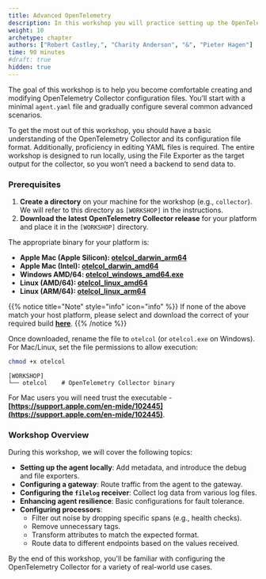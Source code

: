 ```yaml
---
title: Advanced OpenTelemetry
description: In this workshop you will practice setting up the OpenTelemetry Collector configuration from scratch and go though several advanced configuration scenarios's
weight: 10
archetype: chapter
authors: ["Robert Castley,", "Charity Anderson", "&", "Pieter Hagen"]
time: 90 minutes
#draft: true
hidden: true
---
```


The goal of this workshop is to help you become comfortable creating and modifying OpenTelemetry Collector configuration files. You’ll start with a minimal `agent.yaml` file and gradually configure several common advanced scenarios.

To get the most out of this workshop, you should have a basic understanding of the OpenTelemetry Collector and its configuration file format. Additionally, proficiency in editing YAML files is required. The entire workshop is designed to run locally, using the File Exporter as the target output for the collector, so you won’t need a backend to send data to.

### Prerequisites

1. **Create a directory** on your machine for the workshop (e.g., `collector`). We will refer to this directory as `[WORKSHOP]` in the instructions.
2. **Download the latest OpenTelemetry Collector release** for your platform and place it in the `[WORKSHOP]` directory.

The appropriate binary for your platform is:

- **Apple Mac (Apple Silicon): [otelcol_darwin_arm64](https://github.com/signalfx/splunk-otel-collector/releases/download/v0.117.0/otelcol_darwin_arm64)**
- **Apple Mac (Intel): [otelcol_darwin_amd64](https://github.com/signalfx/splunk-otel-collector/releases/download/v0.117.0/otelcol_darwin_amd64)**
- **Windows AMD/64: [otelcol_windows_amd64.exe](https://github.com/signalfx/splunk-otel-collector/releases/download/v0.117.0/otelcol_windows_amd64.exe)**
- **Linux (AMD/64): [otelcol_linux_amd64](https://github.com/signalfx/splunk-otel-collector/releases/download/v0.117.0/otelcol_linux_amd64)**
- **Linux (ARM/64): [otelcol_linux_arm64](https://github.com/signalfx/splunk-otel-collector/releases/download/v0.117.0/otelcol_linux_arm64)**

{{% notice title="Note" style="info" icon="info" %}}
If none of the above match your host platform, please select and download the correct of your required build [**here**](https://github.com/signalfx/splunk-otel-collector/releases/tag/v0.116.0).
{{% /notice %}}

Once downloaded, rename the file to `otelcol` (or `otelcol.exe` on Windows). For Mac/Linux, set the file permissions to allow execution:

```bash
chmod +x otelcol
```

```text
[WORKSHOP]
└── otelcol    # OpenTelemetry Collector binary
```

For Mac users you will need trust the executable - **[https://support.apple.com/en-mide/102445](https://support.apple.com/en-mide/102445)**.

### Workshop Overview

During this workshop, we will cover the following topics:

- **Setting up the agent locally**: Add metadata, and introduce the debug and file exporters.
- **Configuring a gateway**: Route traffic from the agent to the gateway.
- **Configuring the `filelog` receiver**: Collect log data from various log files.
- **Enhancing agent resilience**: Basic configurations for fault tolerance.
- **Configuring processors**:
  - Filter out noise by dropping specific spans (e.g., health checks).
  - Remove unnecessary tags.
  - Transform attributes to match the expected format.
  - Route data to different endpoints based on the values received.

By the end of this workshop, you'll be familiar with configuring the OpenTelemetry Collector for a variety of real-world use cases.
